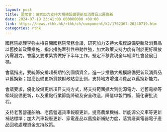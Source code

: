 ```yaml
---
layout: post
title: 國常會：研究加力支持大規模設備更新及消費品以舊換新
date: 2024-07-19 23:41:00.000000000 +08:00
link: https://news.rthk.hk/rthk/ch/component/k2/1762367-20240719.htm
categories: rthk
---
```


國務院總理李強主持召開國務院常務會議，研究加力支持大規模設備更新及消費品以舊換新政策措施，指出措施牽引性帶動性強，加大政策支持力度有利於更好釋放內需潛力。會議又要求紮實做好下半年工作，堅定不移實現全年經濟社會發展目標。

會議指出，要統籌安排超長期特別國債資金，進一步推動大規模設備更新及消費品以舊換新；提高設備更新貸款財政貼息比例，支持地方增強消費品以舊換新能力。

會議要求，優化設備更新項目支持方式，將支持範圍擴大到能源電力、老舊電梯等領域設備更新，以及重點行業節能降碳及安全改造，降低申報門檻、簡化審批流程。

支持老舊營運船舶、老舊營運貨車報廢更新，提高農業機械、新能源公交車等更新補貼標準；加大汽車報廢更新、家電產品以舊換新補貼力度，落實廢棄電器電子產品回收處理資金支持政策。
